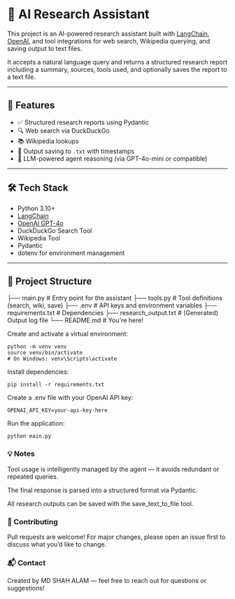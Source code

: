 # 🧠 AI Research Assistant

This project is an AI-powered research assistant built with [LangChain](https://www.langchain.com/), [OpenAI](https://platform.openai.com/), and tool integrations for web search, Wikipedia querying, and saving output to text files.

It accepts a natural language query and returns a structured research report including a summary, sources, tools used, and optionally saves the report to a text file.

---

## 🚀 Features

- ✅ Structured research reports using Pydantic
- 🔍 Web search via DuckDuckGo
- 📚 Wikipedia lookups
- 💾 Output saving to `.txt` with timestamps
- 🧠 LLM-powered agent reasoning (via GPT-4o-mini or compatible)

---

## 🛠️ Tech Stack

- Python 3.10+
- [LangChain](https://docs.langchain.com/)
- [OpenAI GPT-4o](https://platform.openai.com/docs/models/gpt-4o)
- DuckDuckGo Search Tool
- Wikipedia Tool
- Pydantic
- dotenv for environment management

---

## 📂 Project Structure

├── main.py # Entry point for the assistant
├── tools.py # Tool definitions (search, wiki, save)
├── .env # API keys and environment variables
├── requirements.txt # Dependencies
├── research_output.txt # (Generated) Output log file
└── README.md # You're here!

Create and activate a virtual environment:

```
python -m venv venv
source venv/bin/activate
# On Windows: venv\Scripts\activate
```

Install dependencies:

```
pip install -r requirements.txt
```

Create a .env file with your OpenAI API key:

```
OPENAI_API_KEY=your-api-key-here
```

Run the application:

```
python main.py
```

### 💡 Notes

Tool usage is intelligently managed by the agent — it avoids redundant or repeated queries.

The final response is parsed into a structured format via Pydantic.

All research outputs can be saved with the save_text_to_file tool.

### 🤝 Contributing

Pull requests are welcome! For major changes, please open an issue first to discuss what you’d like to change.

### 📬 Contact

Created by MD SHAH ALAM — feel free to reach out for questions or suggestions!
